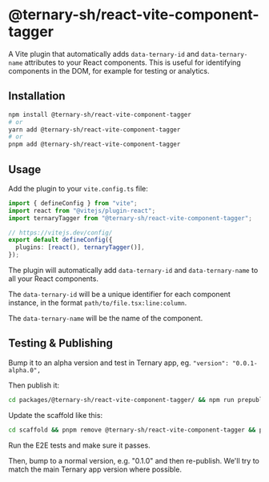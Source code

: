 # @ternary-sh/react-vite-component-tagger

A Vite plugin that automatically adds `data-ternary-id` and `data-ternary-name` attributes to your React components. This is useful for identifying components in the DOM, for example for testing or analytics.

## Installation

```bash
npm install @ternary-sh/react-vite-component-tagger
# or
yarn add @ternary-sh/react-vite-component-tagger
# or
pnpm add @ternary-sh/react-vite-component-tagger
```

## Usage

Add the plugin to your `vite.config.ts` file:

```ts
import { defineConfig } from "vite";
import react from "@vitejs/plugin-react";
import ternaryTagger from "@ternary-sh/react-vite-component-tagger";

// https://vitejs.dev/config/
export default defineConfig({
  plugins: [react(), ternaryTagger()],
});
```

The plugin will automatically add `data-ternary-id` and `data-ternary-name` to all your React components.

The `data-ternary-id` will be a unique identifier for each component instance, in the format `path/to/file.tsx:line:column`.

The `data-ternary-name` will be the name of the component.

## Testing & Publishing

Bump it to an alpha version and test in Ternary app, eg. `"version": "0.0.1-alpha.0",`

Then publish it:

```sh
cd packages/@ternary-sh/react-vite-component-tagger/ && npm run prepublishOnly && npm publish
```

Update the scaffold like this:

```sh
cd scaffold && pnpm remove @ternary-sh/react-vite-component-tagger && pnpm add -D @ternary-sh/react-vite-component-tagger
```

Run the E2E tests and make sure it passes.

Then, bump to a normal version, e.g. "0.1.0" and then re-publish. We'll try to match the main Ternary app version where possible.
